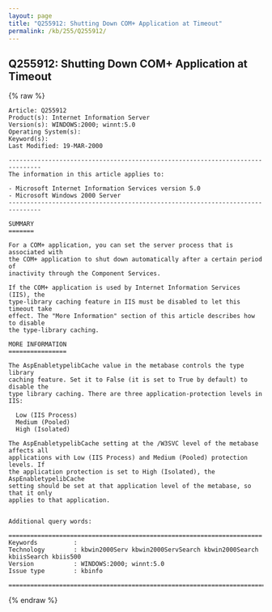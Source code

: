 ```yaml
---
layout: page
title: "Q255912: Shutting Down COM+ Application at Timeout"
permalink: /kb/255/Q255912/
---
```


## Q255912: Shutting Down COM+ Application at Timeout

{% raw %}

	Article: Q255912
	Product(s): Internet Information Server
	Version(s): WINDOWS:2000; winnt:5.0
	Operating System(s): 
	Keyword(s): 
	Last Modified: 19-MAR-2000
	
	-------------------------------------------------------------------------------
	The information in this article applies to:
	
	- Microsoft Internet Information Services version 5.0 
	- Microsoft Windows 2000 Server 
	-------------------------------------------------------------------------------
	
	SUMMARY
	=======
	
	For a COM+ application, you can set the server process that is associated with
	the COM+ application to shut down automatically after a certain period of
	inactivity through the Component Services.
	
	If the COM+ application is used by Internet Information Services (IIS), the
	type-library caching feature in IIS must be disabled to let this timeout take
	effect. The "More Information" section of this article describes how to disable
	the type-library caching.
	
	MORE INFORMATION
	================
	
	The AspEnabletypelibCache value in the metabase controls the type library
	caching feature. Set it to False (it is set to True by default) to disable the
	type library caching. There are three application-protection levels in IIS:
	
	  Low (IIS Process)
	  Medium (Pooled)
	  High (Isolated)
	
	The AspEnabletypelibCache setting at the /W3SVC level of the metabase affects all
	applications with Low (IIS Process) and Medium (Pooled) protection levels. If
	the application protection is set to High (Isolated), the AspEnabletypelibCache
	setting should be set at that application level of the metabase, so that it only
	applies to that application.
	
	
	Additional query words:
	
	======================================================================
	Keywords          :  
	Technology        : kbwin2000Serv kbwin2000ServSearch kbwin2000Search kbiisSearch kbiis500
	Version           : WINDOWS:2000; winnt:5.0
	Issue type        : kbinfo
	
	=============================================================================
	

{% endraw %}
